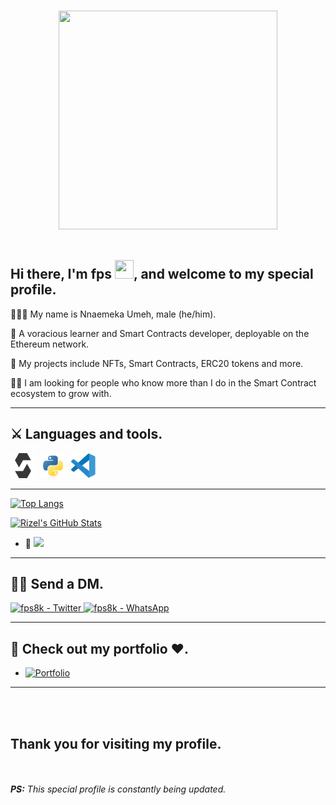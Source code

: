 <p align="center">
  <br><img src="https://github.com/fps8k/fps8k/blob/dev/code-gif.gif" width="350px" height="350px"><br><br>
</p>

## Hi there, I'm fps <img src="https://media.giphy.com/media/hvRJCLFzcasrR4ia7z/giphy.gif" width="30px" height="30px"/>, and welcome to my special profile.

<!--
**fps8k/fps8k** is a ✨ _special_ ✨ repository because its `README.md` (this file) appears on your GitHub profile.

Here are some ideas to get you started:

- 🔭 I’m currently working on ...
- 🌱 I’m currently learning ...
- 👯 I’m looking to collaborate on ...
- 🤔 I’m looking for help with ...
- 💬 Ask me about ...
- 📫 How to reach me: ...
- 😄 Pronouns: ...
- ⚡ Fun fact: ...
-->

👨🏾‍🦱 My name is Nnaemeka Umeh, male (he/him).

🧠 A voracious learner and Smart Contracts developer, deployable on the Ethereum network.

📝 My projects include NFTs, Smart Contracts, ERC20 tokens and more.

<!-- 💰 I hope to land a blockchain job by August this year.-->

👼🏾 I am looking for people who know more than I do in the Smart Contract ecosystem to grow with.

---

## ⚔ Languages and tools.
<div>
  <img src="https://github.com/devicons/devicon/blob/master/icons/solidity/solidity-plain.svg" title="Solidity"  alt="Solidity" width="40" height="40"/>&nbsp;
  <img src="https://github.com/devicons/devicon/blob/master/icons/python/python-original.svg" title="Python" alt="Python" width="40" height="40"/>&nbsp;
  <img src="https://github.com/devicons/devicon/blob/master/icons/vscode/vscode-original.svg" title="Visual Studio Code" width="40" height="40"/>&nbsp;
  <!--<img src="https://github.com/devicons/devicon/blob/master/icons/html5/html5-original.svg" title="HTML5" alt="HTML" width="40" height="40"/>&nbsp;
  <img src="https://github.com/devicons/devicon/blob/master/icons/css3/css3-plain-wordmark.svg"  title="CSS3" alt="CSS" width="40" height="40"/>&nbsp;
  <img src="https://github.com/devicons/devicon/blob/master/icons/bootstrap/bootstrap-original.svg"  title="Bootstrap" alt="Bootstrap" width="40" height="40"/>&nbsp;
  <img src="https://github.com/devicons/devicon/blob/master/icons/javascript/javascript-original.svg" title="JavaScript" alt="JavaScript" width="40" height="40"/>&nbsp;
  <img src="https://github.com/devicons/devicon/blob/master/icons/mysql/mysql-original-wordmark.svg" title="MySQL"  alt="MySQL" width="40" height="40"/>&nbsp;
  <img src="https://github.com/devicons/devicon/blob/master/icons/php/php-original.svg" title="PHP"  alt="PHP" width="40" height="40"/>&nbsp; -->
</div>

---

<!--## 📊 My GitHub statistics. <!-- <img src="https://gpvc.arturio.dev/fps8k"/> -->
<!-- ![fps's GitHub stats](https://github-readme-stats.vercel.app/api?username=fps8k) -->
<!-- <img src="https://github-readme-stats.vercel.app/api?username=fps8k&show_icons=true&theme=dark" width="400"> -->
<!--
[![GitHub Streak](http://github-readme-streak-stats.herokuapp.com?user=fps8k&theme=material-palenight)](https://git.io/streak-stats)
-->
[![Top Langs](https://github-readme-stats.vercel.app/api/top-langs/?username=fps8k&layout=compact&theme=material-palenight)](https://github.com/anuraghazra/github-readme-stats)

[![Rizel's GitHub Stats](https://github-readme-stats.vercel.app/api?username=fps8k&layout=compact&theme=material-palenight)](https://github.com/anuraghazra/github-readme-stats)



- 🦜 <a href="mailto: anthony.nnaemeka.umeh@gmail.com" target="_blank" rel="noopener noreferrer"><img src="https://img.shields.io/badge/email me-%23D14836.svg?&style=for-the-badge&logo=gmail&logoColor=white" /><!--<img src="https://img.shields.io/badge/Gmail-@anthony-red?style=social&logo=appveyor" alt="Gmail Badge"/>--></a>

---

## 🤳🏾 Send a DM.


<a href="https://twitter.com/fps8k" target="_blank" rel="noopener noreferrer">
<!--   <img src="https://img.shields.io/badge/Twitter-@fps8k-blue?style=for-the-badge&logo=appveyor" alt="Twitter Badge"/> -->
  <img alt="fps8k - Twitter" width="22px" height="22px" src="https://upload.wikimedia.org/wikipedia/sco/9/9f/Twitter_bird_logo_2012.svg"/>
</a>

<a href="https://wa.me/2348156213793" target="_blank" rel="noopener noreferrer">
  <img alt="fps8k - WhatsApp" width="25px" height="25px" src="https://img.icons8.com/color/48/undefined/whatsapp--v2.png"/>
</a>

<!-- <a href="https://facebook.com/fps8k" target="_blank" rel="noopener noreferrer">
     <img src="https://img.shields.io/badge/Facebook-fps8k-informational?style=for-the-badge&logo=appveyor" alt="Facebook Badge"/>
</a> -->

<!-- <a href="https://reddit.com/user/fps16k" target="_blank" rel="noopener noreferrer"> -->
<!--   <img src="https://img.shields.io/badge/Reddit-@fps16k-orange?style=for-the-badge&logo=appveyor" alt="Reddit Badge"/> -->
<!-- </a> -->
<!-- <a href="https://www.linkedin.com/in/nnaemeka-umeh-b29b9020b/" target="_blank" rel="noopener noreferrer">LinkedIn</a> -->

---

## 📖 Check out my portfolio ❤.

- <a href="https://fps8k.netlify.app" target="_blank" rel="noopener noreferrer"><img src="https://img.shields.io/badge/Portfolio-fps8k-black?style=for-the-badge&logo=appveyor" alt="Portfolio"/></a>

---
<br/><br/>

## Thank you for visiting my profile.

<br/><br/>
_**PS:** This special profile is constantly being updated._
